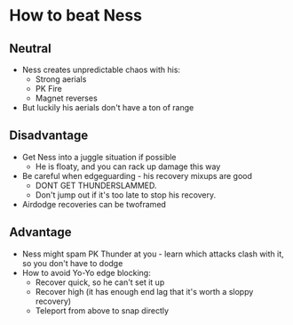 # How to beat Ness 

## Neutral

- Ness creates unpredictable chaos with his:
  - Strong aerials
  - PK Fire
  - Magnet reverses
- But luckily his aerials don't have a ton of range


## Disadvantage

- Get Ness into a juggle situation if possible
  - He is floaty, and you can rack up damage this way
- Be careful when edgeguarding - his recovery mixups are good
  - DONT GET THUNDERSLAMMED.
  - Don't jump out if it's too late to stop his recovery.
- Airdodge recoveries can be twoframed

## Advantage

- Ness might spam PK Thunder at you - learn which attacks clash with it, so you don't have to dodge
- How to avoid Yo-Yo edge blocking:
  - Recover quick, so he can't set it up
  - Recover high (it has enough end lag that it's worth a sloppy recovery)
  - Teleport from above to snap directly
